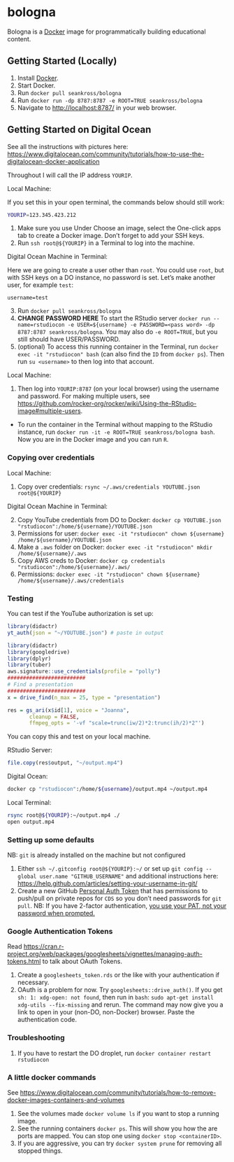 
<!-- README.md is generated from README.Rmd. Please edit that file -->

# bologna

Bologna is a [Docker](https://www.docker.com/) image for
programmatically building educational content.

## Getting Started (Locally)

1.  Install [Docker](https://docs.docker.com/install/).
2.  Start Docker.
3.  Run `docker pull seankross/bologna`
4.  Run `docker run -dp 8787:8787 -e ROOT=TRUE seankross/bologna`
5.  Navigate to <http://localhost:8787/> in your web browser.

## Getting Started on Digital Ocean

See all the instructions with pictures here:
<https://www.digitalocean.com/community/tutorials/how-to-use-the-digitalocean-docker-application>

Throughout I will call the IP address `YOURIP`.

Local Machine:

If you set this in your open terminal, the commands below should still
work:

``` bash
YOURIP=123.345.423.212
```

1.  Make sure you use Under Choose an image, select the One-click apps
    tab to create a Docker image. Don’t forget to add your SSH keys.
2.  Run `ssh root@${YOURIP}` in a Terminal to log into the machine.

Digital Ocean Machine in Terminal:

Here we are going to create a user other than `root`. You could use
`root`, but with SSH keys on a DO instance, no password is set. Let’s
make another user, for example `test`:

    username=test

3.  Run `docker pull seankross/bologna`
4.  **CHANGE PASSWORD HERE** To start the RStudio server `docker run
    --name=rstudiocon -e USER=${username} -e PASSWORD=<pass word>
    -dp 8787:8787 seankross/bologna`. You may also do `-e ROOT=TRUE`,
    but you still should have USER/PASSWORD.  
5.  (optional) To access this running container in the Terminal, run
    `docker exec -it "rstudiocon" bash` (can also find the `ID` from
    `docker ps`). Then run `su <username>` to then log into that
    account.

Local Machine:

1.  Then log into `YOURIP:8787` (on your local browser) using the
    username and password. For making multiple users, see
    <https://github.com/rocker-org/rocker/wiki/Using-the-RStudio-image#multiple-users>.

<!-- end list -->

  - To run the container in the Terminal without mapping to the RStudio
    instance, run `docker run -it -e ROOT=TRUE seankross/bologna bash`.
    Now you are in the Docker image and you can run `R`.

### Copying over credentials

Local Machine:

1.  Copy over credentials: `rsync ~/.aws/credentials YOUTUBE.json
    root@${YOURIP}`

Digital Ocean Machine in Terminal:

2.  Copy YouTube credentials from DO to Docker: `docker cp YOUTUBE.json
    "rstudiocon":/home/${username}/YOUTUBE.json`
3.  Permissions for user: `docker exec -it "rstudiocon" chown
    ${username} /home/${username}/YOUTUBE.json`
4.  Make a `.aws` folder on Docker: `docker exec -it "rstudiocon" mkdir
    /home/${username}/.aws`
5.  Copy AWS creds to Docker: `docker cp credentials
    "rstudiocon":/home/${username}/.aws/`
6.  Permissions: `docker exec -it "rstudiocon" chown ${username}
    /home/${username}/.aws/credentials`
    <!-- NB: `rstudio` user may be open to the whole internet if you don't use `USER` and `PASSWORD`. You can run `docker exec rstudiocon deluser rstudio` -->

### Testing

You can test if the YouTube authorization is set up:

``` r
library(didactr)
yt_auth(json = "~/YOUTUBE.json") # paste in output
```

``` r
library(didactr)
library(googledrive)
library(dplyr)
library(tuber)
aws.signature::use_credentials(profile = "polly")
#########################
# Find a presentation
#########################
x = drive_find(n_max = 25, type = "presentation")
```

``` r
res = gs_ari(x$id[1], voice = "Joanna", 
       cleanup = FALSE,
       ffmpeg_opts = '-vf "scale=trunc(iw/2)*2:trunc(ih/2)*2"')
```

You can copy this and test on your local machine.

RStudio Server:

``` r
file.copy(res$output, "~/output.mp4")
```

Digital Ocean:

``` bash
docker cp "rstudiocon":/home/${username}/output.mp4 ~/output.mp4
```

Local Terminal:

``` bash
rsync root@${YOURIP}:~/output.mp4 ./
open output.mp4
```

### Setting up some defaults

NB: `git` is already installed on the machine but not configured

1.  Either `ssh ~/.gitconfig root@${YOURIP}:~/` or set up `git config
    --global user.name "GITHUB_USERNAME"` and additional instructions
    here:
    <https://help.github.com/articles/setting-your-username-in-git/>
2.  Create a new GitHub [Personal Auth
    Token](https://help.github.com/articles/creating-a-personal-access-token-for-the-command-line/)
    that has permissions to push/pull on private repos for `CDS` so you
    don’t need passwords for `git pull`. NB: If you have 2-factor
    authentication, [you use your PAT, not your password when
    prompted.](https://help.github.com/articles/creating-a-personal-access-token-for-the-command-line/#using-a-token-on-the-command-line)

### Google Authentication Tokens

Read
<https://cran.r-project.org/web/packages/googlesheets/vignettes/managing-auth-tokens.html>
to talk about OAuth Tokens.

1.  Create a `googlesheets_token.rds` or the like with your
    authentication if necessary.
2.  OAuth is a problem for now. Try `googlesheets::drive_auth()`. If you
    get `sh: 1: xdg-open: not found`, then run in `bash`: `sudo apt-get
    install xdg-utils --fix-missing` and rerun. The command may now give
    you a link to open in your (non-DO, non-Docker) browser. Paste the
    authentication code.

### Troubleshooting

1.  If you have to restart the DO droplet, run `docker container restart
    rstudiocon`

### A little docker commands

See
<https://www.digitalocean.com/community/tutorials/how-to-remove-docker-images-containers-and-volumes>

1.  See the volumes made `docker volume ls` if you want to stop a
    running image.
2.  See the running containers `docker ps`. This will show you how the
    are ports are mapped. You can stop one using `docker stop
    <containerID>`.
3.  If you are aggressive, you can try `docker system prune` for
    removing all stopped things.
